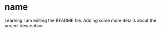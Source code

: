 # name
Learning
I am editing the README file. Adding some more details about the project description.

